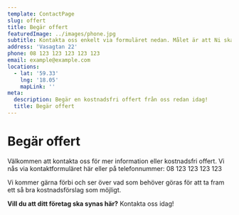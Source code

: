 ```yaml
---
template: ContactPage
slug: offert
title: Begär offert
featuredImage: ../images/phone.jpg
subtitle: Kontakta oss enkelt via formuläret nedan. Målet är att Ni ska få svar inom 24 timmar.
address: 'Vasagtan 22'
phone: 08 123 123 123 123 123
email: example@example.com
locations:
  - lat: '59.33'
    lng: '18.05'
    mapLink: ''
meta:
  description: Begär en kostnadsfri offert från oss redan idag!
  title: Begär offert
---
```


#  Begär offert

Välkommen att kontakta oss för mer information eller kostnadsfri offert. Vi nås via kontaktformuläret här eller på telefonnummer: 08 123 123 123 123

Vi kommer gärna förbi och ser över vad som behöver göras för att ta fram ett så bra kostnadsförslag som möjligt. 

**Vill du att ditt företag ska synas här?** Kontakta oss idag!

